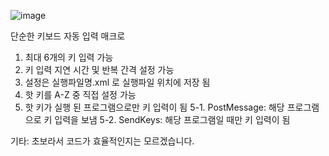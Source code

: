 ![image](https://github.com/user-attachments/assets/e57f7b74-d7c3-4220-a30c-632204632e8e)

단순한 키보드 자동 입력 매크로

1. 최대 6개의 키 입력 가능
2. 키 입력 지연 시간 및 반복 간격 설정 가능
3. 설정은 실행파일명.xml 로 실행파일 위치에 저장 됨
4. 핫 키를 A-Z 중 직접 설정 가능
5. 핫 키가 실행 된 프로그램으로만 키 입력이 됨
  5-1. PostMessage: 해당 프로그램으로 키 입력을 보냄
  5-2. SendKeys: 해당 프로그램일 때만 키 입력이 됨

기타: 초보라서 코드가 효율적인지는 모르겠습니다.
